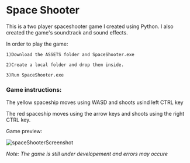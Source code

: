 # Space Shooter

This is a two player spaceshooter game I created using Python. I also created the game's soundtrack and sound effects.

In order to play the game:

    1)Download the ASSETS folder and SpaceShooter.exe
  
    2)Create a local folder and drop them inside.
  
    3)Run SpaceShooter.exe




### Game instructions:


The yellow spaceship moves using WASD and shoots usind left CTRL key

The red spaceship moves using the arrow keys and shoots using the right CTRL key.

Game preview:

![spaceShooterScreenshot](https://user-images.githubusercontent.com/110430201/182260496-1aa500bb-34be-4549-9cd6-a851ea035158.jpg)


*Note: The game is still under developement and errors may occure*
